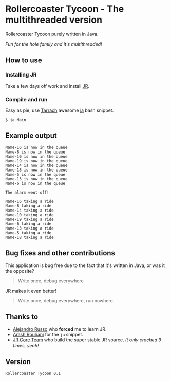 # Rollercoaster Tycoon - The multithreaded version

Rollercoaster Tycoon purely written in Java.

*Fun for the hole family and it's multithreaded!*

## How to use

### Installing JR

Take a few days off work and install [JR](http://www.cs.ucdavis.edu/~olsson/research/jr/).

### Compile and run

Easy as pie, use [Tarrach](https://github.com/Tarrasch) awesome [ja](https://gist.github.com/862239) bash snippet.

    $ ja Main
    
## Example output

    Name-16 is now in the queue
    Name-8 is now in the queue
    Name-10 is now in the queue
    Name-19 is now in the queue
    Name-14 is now in the queue
    Name-18 is now in the queue
    Name-5 is now in the queue
    Name-13 is now in the queue
    Name-6 is now in the queue
    
    The alarm went off!
    
    Name-16 taking a ride
    Name-8 taking a ride
    Name-14 taking a ride
    Name-10 taking a ride
    Name-19 taking a ride
    Name-6 taking a ride
    Name-13 taking a ride
    Name-5 taking a ride
    Name-18 taking a ride

## Bug fixes and other contributions

This application is bug free due to the fact that it's written in Java, or was it the opposite?

> Write once, debug everywhere

JR makes it even better!

> Write once, debug everywhere, run nowhere.

## Thanks to

- [Alejandro Russo](http://www.cse.chalmers.se/~russo/) who **forced** me to learn JR.
- [Arash Rouhani](https://github.com/Tarrasch) for the `ja` snippet.
- [JR Core Team](http://www.cs.ucdavis.edu/~olsson/research/jr/photos/2004-06-17c.jpg) who build the super stable JR source. *It only crached 9 times, yeah!*

## Version

`Rollercoaster Tycoon 0.1`